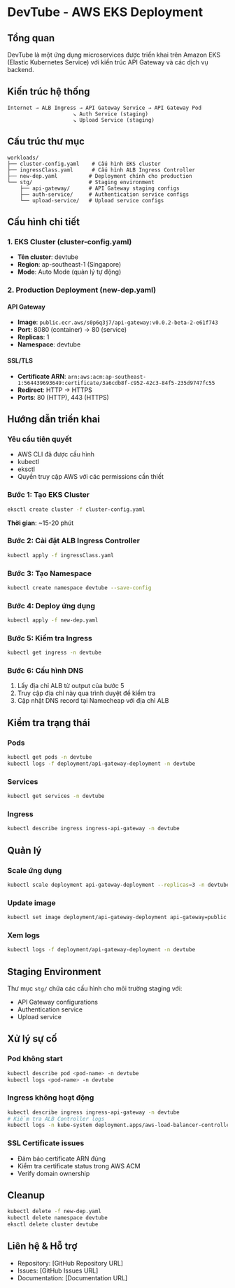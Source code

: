 # DevTube - AWS EKS Deployment

## Tổng quan
DevTube là một ứng dụng microservices được triển khai trên Amazon EKS (Elastic Kubernetes Service) với kiến trúc API Gateway và các dịch vụ backend.

## Kiến trúc hệ thống

```
Internet → ALB Ingress → API Gateway Service → API Gateway Pod
                     ↘ Auth Service (staging)
                     ↘ Upload Service (staging)
```

## Cấu trúc thư mục
```
workloads/
├── cluster-config.yaml    # Cấu hình EKS cluster
├── ingressClass.yaml      # Cấu hình ALB Ingress Controller
├── new-dep.yaml          # Deployment chính cho production
└── stg/                  # Staging environment
    ├── api-gateway/      # API Gateway staging configs
    ├── auth-service/     # Authentication service configs
    └── upload-service/   # Upload service configs
```

## Cấu hình chi tiết

### 1. EKS Cluster (cluster-config.yaml)
- **Tên cluster**: devtube
- **Region**: ap-southeast-1 (Singapore)
- **Mode**: Auto Mode (quản lý tự động)

### 2. Production Deployment (new-dep.yaml)
#### API Gateway
- **Image**: `public.ecr.aws/s0p6q3j7/api-gateway:v0.0.2-beta-2-e61f743`
- **Port**: 8080 (container) → 80 (service)
- **Replicas**: 1
- **Namespace**: devtube

#### SSL/TLS
- **Certificate ARN**: `arn:aws:acm:ap-southeast-1:564439693649:certificate/3a6cdb8f-c952-42c3-84f5-235d9747fc55`
- **Redirect**: HTTP → HTTPS
- **Ports**: 80 (HTTP), 443 (HTTPS)

## Hướng dẫn triển khai

### Yêu cầu tiên quyết
- AWS CLI đã được cấu hình
- kubectl
- eksctl
- Quyền truy cập AWS với các permissions cần thiết

### Bước 1: Tạo EKS Cluster
```bash
eksctl create cluster -f cluster-config.yaml
```
**Thời gian**: ~15-20 phút

### Bước 2: Cài đặt ALB Ingress Controller
```bash
kubectl apply -f ingressClass.yaml
```

### Bước 3: Tạo Namespace
```bash
kubectl create namespace devtube --save-config
```

### Bước 4: Deploy ứng dụng
```bash
kubectl apply -f new-dep.yaml
```

### Bước 5: Kiểm tra Ingress
```bash
kubectl get ingress -n devtube
```

### Bước 6: Cấu hình DNS
1. Lấy địa chỉ ALB từ output của bước 5
2. Truy cập địa chỉ này qua trình duyệt để kiểm tra
3. Cập nhật DNS record tại Namecheap với địa chỉ ALB

## Kiểm tra trạng thái

### Pods
```bash
kubectl get pods -n devtube
kubectl logs -f deployment/api-gateway-deployment -n devtube
```

### Services
```bash
kubectl get services -n devtube
```

### Ingress
```bash
kubectl describe ingress ingress-api-gateway -n devtube
```

## Quản lý

### Scale ứng dụng
```bash
kubectl scale deployment api-gateway-deployment --replicas=3 -n devtube
```

### Update image
```bash
kubectl set image deployment/api-gateway-deployment api-gateway=public.ecr.aws/s0p6q3j7/api-gateway:NEW_TAG -n devtube
```

### Xem logs
```bash
kubectl logs -f deployment/api-gateway-deployment -n devtube
```

## Staging Environment
Thư mục `stg/` chứa các cấu hình cho môi trường staging với:
- API Gateway configurations
- Authentication service
- Upload service

## Xử lý sự cố

### Pod không start
```bash
kubectl describe pod <pod-name> -n devtube
kubectl logs <pod-name> -n devtube
```

### Ingress không hoạt động
```bash
kubectl describe ingress ingress-api-gateway -n devtube
# Kiểm tra ALB Controller logs
kubectl logs -n kube-system deployment.apps/aws-load-balancer-controller
```

### SSL Certificate issues
- Đảm bảo certificate ARN đúng
- Kiểm tra certificate status trong AWS ACM
- Verify domain ownership

## Cleanup
```bash
kubectl delete -f new-dep.yaml
kubectl delete namespace devtube
eksctl delete cluster devtube
```

## Liên hệ & Hỗ trợ
- Repository: [GitHub Repository URL]
- Issues: [GitHub Issues URL]
- Documentation: [Documentation URL]
